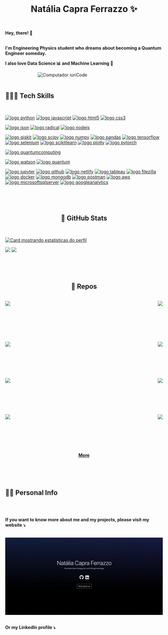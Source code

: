 <!-- visualizar README no vscode: command+K + V */ -->

<br />
<p align="center">
  <h1 align="center">Natália Capra Ferrazzo ✨</h1>
  <br/>

  <p>
  <strong> Hey, there! 👾
  <br/>
  <br/>
  </p>

  I'm Engineering Physics student who dreams about becoming a Quantum Engineer someday.
  
  I also love Data Science 📊 and Machine Learning 🤖
  </strong>
  </p>
</p>
<img src="https://raw.githubusercontent.com/MicaelliMedeiros/micaellimedeiros/master/image/computer-illustration.png" width="400px" align="right" alt="Computador iuriCode">

<br/>
<br/>

<h2 align="left"><strong> 👩🏻‍💻 Tech Skills </strong></h2>
<br/>

[![logo python](https://img.shields.io/badge/python-02569B?style=for-the-badge&logo=python&logoColor=white)](#)
[![logo javascript](https://img.shields.io/badge/JavaScript-F7DF1E?style=for-the-badge&logo=javascript&logoColor=black)](#)
[![logo html5](https://img.shields.io/badge/HTML-ed5700?style=for-the-badge&logo=html5&logoColor=white)](#)
[![logo css3](https://img.shields.io/badge/CSS-007ACC?&style=for-the-badge&logo=css3&logoColor=white)](#)

[![logo json](https://img.shields.io/badge/json-5E5C5C?style=for-the-badge&logo=json&logoColor=white)](#)
[![logo radical](https://img.shields.io/badge/radical-20232A?style=for-the-badge&logo=radical&logoColor=b77cff)](#)
[![logo nodejs](https://img.shields.io/badge/NODE.JS-79b204?style=for-the-badge&logo=node.js&logoColor=white)](#)

[![logo qiskit](https://img.shields.io/badge/Qiskit-491d8b?style=for-the-badge&logo=qiskit&logoColor=white)](#)
[![logo scipy](https://img.shields.io/badge/SCIPY-01509d?style=for-the-badge&logo=scipy&logoColor=white)](#)
[![logo numpy](https://img.shields.io/badge/Numpy-4ba6c9?style=for-the-badge&logo=numpy&logoColor=white)](#)
[![logo pandas](https://img.shields.io/badge/Pandas-11074f?style=for-the-badge&logo=pandas&logoColor=white)](#)
[![logo tensorflow](https://img.shields.io/badge/TensorFlow-FF6F00?style=for-the-badge&logo=tensorflow&logoColor=white)](#)
[![logo selenium](https://img.shields.io/badge/selenium-01aa01?style=for-the-badge&logo=selenium&logoColor=white)](#)
[![logo scikitlearn](https://img.shields.io/badge/scikit--learn-eb9036?style=for-the-badge&logo=scikitlearn&logoColor=white)](#)
[![logo plotly](https://img.shields.io/badge/plotly-3c4c6f?style=for-the-badge&logo=plotly&logoColor=white)](#)
[![logo pytorch](https://img.shields.io/badge/pytorch-e24829?style=for-the-badge&logo=pytorch&logoColor=white)](#)

[![logo quantumcomputing](https://img.shields.io/badge/Quantum_Computing-261a56?style=for-the-badge&logo=hyperledger&logoColor=white)](#)


[![logo watson](https://img.shields.io/badge/Watson_Studio-012b66?style=for-the-badge&logo=ibm&logoColor=white)](#)
[![logo quantum](https://img.shields.io/badge/Quantum-2907b5?style=for-the-badge&logo=ibm&logoColor=white)](#)


[![logo jupyter](https://img.shields.io/badge/Jupyter-ED8B00?style=for-the-badge&logo=jupyter&logoColor=white)](#)
[![logo github](https://img.shields.io/badge/GitHub-100000?style=for-the-badge&logo=github&logoColor=white)](#)
[![logo netlify](https://img.shields.io/badge/Netlify-25CFB9?style=for-the-badge&logo=netlify&logoColor=white)](#)
[![logo tableau](https://img.shields.io/badge/Tableau-E97627?style=for-the-badge&logo=Tableau&logoColor=white)](#)
[![logo filezilla](https://img.shields.io/badge/FileZilla-ac100d?style=for-the-badge&logo=filezilla&logoColor=white)](#)
[![logo docker](https://img.shields.io/badge/Docker-2291e6?style=for-the-badge&logo=docker&logoColor=white)](#)
[![logo mongodb](https://img.shields.io/badge/MongoDB-4EA94B?style=for-the-badge&logo=mongodb&logoColor=white)](#)
[![logo postman](https://img.shields.io/badge/Postman-f16634?style=for-the-badge&logo=postman&logoColor=white)](#)
[![logo aws](https://img.shields.io/badge/Amazon_AWS-232F3E?style=for-the-badge&logo=amazon-aws&logoColor=white)](#)
[![logo microsoftsqlserver](https://img.shields.io/badge/Microsoft_SQL_SERVER-8c000c?style=for-the-badge&logo=microsoftsqlserver&logoColor=white)](#)
[![logo googleanalytics](https://img.shields.io/badge/Google_Analytics-ED8B00?style=for-the-badge&logo=googleanalytics&logoColor=white)](#)


<br/>
<br/>
<br/>
<h2 align="center"><strong> 🧮 GitHub Stats </strong></h2>
<br/>

[![Card mostrando estatísticas do perfil](http://github-profile-summary-cards.vercel.app/api/cards/profile-details?username=nataliaferrazzo&theme=radical)](#)

![](http://github-profile-summary-cards.vercel.app/api/cards/repos-per-language?username=nataliaferrazzo&theme=radical)
![](http://github-profile-summary-cards.vercel.app/api/cards/stats?username=nataliaferrazzo&theme=radical)



<br/>
<br/>
<br/>
<h2 align="center"> 📌 Repos </h2>
<br>
<div width="100%" align="center">
  <a align="left" href="https://github.com/nataliaferrazzo/Portfolio" title="Portfolio"><img align="left" height="115" src="https://github-readme-stats.vercel.app/api/pin/?username=nataliaferrazzo&repo=Portfolio&theme=radical&border_color=b77cff&border_radius=10"></a><a align="right" href="https://github.com/nataliaferrazzo/DataScience_Project" title="Data Science Project"><img align="right" height="115" src="https://github-readme-stats.vercel.app/api/pin/?username=nataliaferrazzo&repo=DataScience_Project&theme=radical&border_color=b77cff&border_radius=10"></a>
</div>

<br/><br/><br/><br/><br/><br/>

<div width="100%" align="center">
  <a align="left" href="https://github.com/nataliaferrazzo/Solving-the-Travelling-Salesman-Problem-on-IBM-Quantum" title="Solving the Travelling Salesman Problem on IBM Quantum"><img align="left" height="115" src="https://github-readme-stats.vercel.app/api/pin/?username=nataliaferrazzo&repo=Solving-the-Travelling-Salesman-Problem-on-IBM-Quantum&theme=radical&border_color=b77cff&border_radius=10"></a>
  <a align="right" href="https://github.com/nataliaferrazzo/starstore" title="Copy&Move Forgery Detection With DCT"><img align="right" height="115" src="https://github-readme-stats.vercel.app/api/pin/?username=nataliaferrazzo&repo=starstore&theme=radical&border_color=b77cff&border_radius=10"></a>
</div>


<br/><br/><br/><br/><br/><br/>
<div width="100%" align="center">
  <a align="left" href="https://github.com/nataliaferrazzo/QIEDA" title="Quantum-inspired Estimation of Distribution Algorithm"><img align="left" height="115" src="https://github-readme-stats.vercel.app/api/pin/?username=nataliaferrazzo&repo=QIEDA&theme=radical&border_color=b77cff&border_radius=10"></a>
  <a align="right" href="https://github.com/nataliaferrazzo/qopt" title="Quantum-inspired evolutionary algorithms for Optimization problems"><img align="right" height="115" src="https://github-readme-stats.vercel.app/api/pin/?username=nataliaferrazzo&repo=qopt&theme=radical&border_color=b77cff&border_radius=10"></a>
</div>

<br/><br/><br/><br/><br/><br/>

<div width="100%" align="center">
  <a align="left" href="https://github.com/nataliaferrazzo/quantum-inspired-algorithms" title="Quantum-Inspired Algorithms"><img align="left" height="115" src="https://github-readme-stats.vercel.app/api/pin/?username=nataliaferrazzo&repo=quantum-inspired-algorithms&theme=radical&border_color=b77cff&border_radius=10"></a>
  <a align="right" href="https://github.com/nataliaferrazzo/GeneticTSP" title="Genetic Algorithm to solve the Traveling Salesman Problem"><img align="right" height="115" src="https://github-readme-stats.vercel.app/api/pin/?username=nataliaferrazzo&repo=GeneticTSP&theme=radical&border_color=b77cff&border_radius=10"></a>
</div>

<br><br><br><br><br><br>

<h4 align="center">
  <a href="https://github.com/nataliaferrazzo?tab=repositories" title="Show Repositories">More</a>
</h4>



<br/>
<br/>
<br/>
<h2 align="left"><strong> 👩🏻 Personal Info </strong></h2>
<br/>

<p align="left">
  <br/>
  <strong>If you want to know more about me and my projects, please visit my website ⤵️</strong>
  <br/>
  <br/ >
</p>

<p align="left">
  <a href="https://nferrazzo.com" alt="Gmail">
  <img src="https://raw.githubusercontent.com/nataliaferrazzo/nataliaferrazzo/main/social-image.png" align="center"/></a>
</p>  

<p align="left">
  <br/>
  <strong>Or my LinkedIn profile ⤵️</strong>
  <br/>
  <br/ >
</p>


<p>
<script src="https://platform.linkedin.com/badges/js/profile.js" async defer type="text/javascript"></script>
<div class="badge-base LI-profile-badge" data-locale="en_US" data-size="large" data-theme="dark" data-type="HORIZONTAL" data-vanity="natalia-capra-ferrazzo" data-version="v1"><a class="badge-base__link LI-simple-link" href="https://br.linkedin.com/in/natalia-capra-ferrazzo/en?trk=profile-badge"></a></div>
</p>
